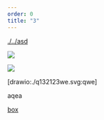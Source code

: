 ```yaml
---
order: 0
title: "3"
---
```


[./../asd](./../asd)

![](./asd.png)

![](./aasdsd1.png)

[drawio:./q132123we.svg:qwe]

aqea

[box](./asdasd.svg)